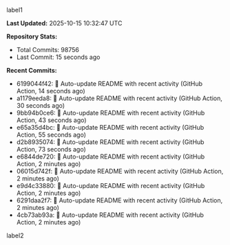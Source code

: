 
label1 
<!-- ACTIVITY_START -->
**Last Updated:** 2025-10-15 10:32:47 UTC

**Repository Stats:**
- Total Commits: 98756
- Last Commit: 15 seconds ago

**Recent Commits:**
- 6199044f42: 🤖 Auto-update README with recent activity (GitHub Action, 14 seconds ago)
- a1179eeda8: 🤖 Auto-update README with recent activity (GitHub Action, 30 seconds ago)
- 9bb94b0ce6: 🤖 Auto-update README with recent activity (GitHub Action, 43 seconds ago)
- e65a35d4bc: 🤖 Auto-update README with recent activity (GitHub Action, 55 seconds ago)
- d2b8935074: 🤖 Auto-update README with recent activity (GitHub Action, 73 seconds ago)
- e6844de720: 🤖 Auto-update README with recent activity (GitHub Action, 2 minutes ago)
- 06015d742f: 🤖 Auto-update README with recent activity (GitHub Action, 2 minutes ago)
- e9d4c33880: 🤖 Auto-update README with recent activity (GitHub Action, 2 minutes ago)
- 6291daa2f7: 🤖 Auto-update README with recent activity (GitHub Action, 2 minutes ago)
- 4cb73ab93a: 🤖 Auto-update README with recent activity (GitHub Action, 2 minutes ago)
<!-- ACTIVITY_END -->

label2
